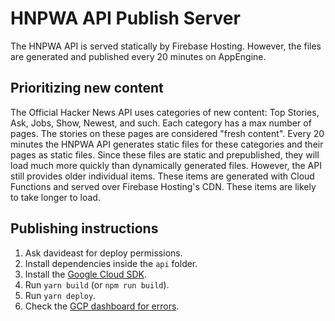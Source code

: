 # HNPWA API Publish Server

The HNPWA API is served statically by Firebase Hosting. However, the files are generated and published every 20 minutes on AppEngine. 

## Prioritizing new content
The Official Hacker News API uses categories of new content: Top Stories, Ask, Jobs, Show, Newest, and such. Each category has a max number of pages. The stories on these pages are considered "fresh content". Every 20 minutes the HNPWA API generates static files for these categories and their pages as static files. Since these files are static and prepublished, they will load much more quickly than dynamically generated files. However, the API still provides older individual items. These items are generated with Cloud Functions and served over Firebase Hosting's CDN. These items are likely to take longer to load.

## Publishing instructions
1. Ask davideast for deploy permissions.
1. Install dependencies inside the `api` folder.
1. Install the [Google Cloud SDK](https://cloud.google.com/sdk/). 
1. Run `yarn build` (or `npm run build`).
1. Run `yarn deploy`.
1. Check the [GCP dashboard for errors](console.cloud.google.com/errors).
